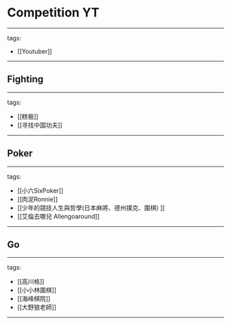 # Competition YT

---
tags:
  - [[Youtuber]]
---

## Fighting
---
tags:
  - [[糕极]]
  - [[寻找中国功夫]]
---

## Poker
---
tags:
  - [[小六SixPoker]]
  - [[肉泥Ronnie]]
  - [[少年的競技人生與哲學(日本麻將、德州撲克、圍棋) ]]
  - [[艾倫去哪兒 Allengoaround]]
---

## Go
---
tags:
  - [[高川格]]
  - [[小小林圍棋]]
  - [[海峰棋院]]
  - [[大野狼老師]]   
---

